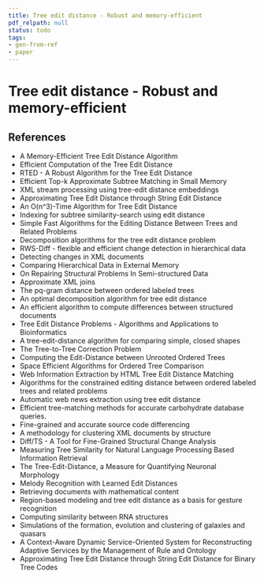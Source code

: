 ```yaml
---
title: Tree edit distance - Robust and memory-efficient
pdf_relpath: null
status: todo
tags:
- gen-from-ref
- paper
---
```


# Tree edit distance - Robust and memory-efficient

## References

- A Memory-Efficient Tree Edit Distance Algorithm
- Efficient Computation of the Tree Edit Distance
- RTED - A Robust Algorithm for the Tree Edit Distance
- Efficient Top-k Approximate Subtree Matching in Small Memory
- XML stream processing using tree-edit distance embeddings
- Approximating Tree Edit Distance through String Edit Distance
- An O(n^3)-Time Algorithm for Tree Edit Distance
- Indexing for subtree similarity-search using edit distance
- Simple Fast Algorithms for the Editing Distance Between Trees and Related Problems
- Decomposition algorithms for the tree edit distance problem
- RWS-Diff - flexible and efficient change detection in hierarchical data
- Detecting changes in XML documents
- Comparing Hierarchical Data in External Memory
- On Repairing Structural Problems In Semi-structured Data
- Approximate XML joins
- The pq-gram distance between ordered labeled trees
- An optimal decomposition algorithm for tree edit distance
- An efficient algorithm to compute differences between structured documents
- Tree Edit Distance Problems - Algorithms and Applications to Bioinformatics
- A tree-edit-distance algorithm for comparing simple, closed shapes
- The Tree-to-Tree Correction Problem
- Computing the Edit-Distance between Unrooted Ordered Trees
- Space Efficient Algorithms for Ordered Tree Comparison
- Web Information Extraction by HTML Tree Edit Distance Matching
- Algorithms for the constrained editing distance between ordered labeled trees and related problems
- Automatic web news extraction using tree edit distance
- Efficient tree-matching methods for accurate carbohydrate database queries.
- Fine-grained and accurate source code differencing
- A methodology for clustering XML documents by structure
- Diff/TS - A Tool for Fine-Grained Structural Change Analysis
- Measuring Tree Similarity for Natural Language Processing Based Information Retrieval
- The Tree-Edit-Distance, a Measure for Quantifying Neuronal Morphology
- Melody Recognition with Learned Edit Distances
- Retrieving documents with mathematical content
- Region-based modeling and tree edit distance as a basis for gesture recognition
- Computing similarity between RNA structures
- Simulations of the formation, evolution and clustering of galaxies and quasars
- A Context-Aware Dynamic Service-Oriented System for Reconstructing Adaptive Services by the Management of Rule and Ontology
- Approximating Tree Edit Distance through String Edit Distance for Binary Tree Codes
